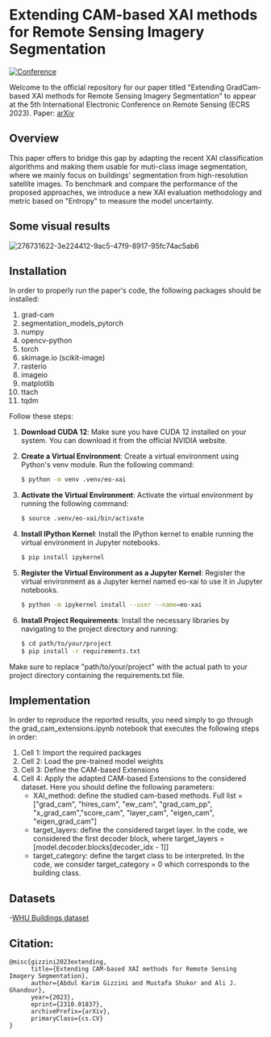 # Extending CAM-based XAI methods for Remote Sensing Imagery Segmentation


[![Conference](https://img.shields.io/badge/ECRS-Conference-brightgreen)](https://ecrs2023.sciforum.net/)

Welcome to the official repository for our paper titled "Extending GradCam-based XAI methods for Remote Sensing Imagery Segmentation" to appear at the 5th International Electronic Conference on Remote Sensing (ECRS 2023).
Paper: [arXiv](https://arxiv.org/pdf/2310.01837.pdf)

## Overview

This paper offers to bridge this gap by adapting the recent XAI classification algorithms and making them usable for muti-class image segmentation, where we mainly focus on buildings’ segmentation from high-resolution satellite images. To benchmark and compare the performance of the proposed approaches, we introduce a new XAI evaluation methodology and metric based on "Entropy" to measure the model uncertainty.

## Some visual results

![276731622-3e224412-9ac5-47f9-8917-95fc74ac5ab6](https://github.com/geoaigroup/GEOAI-ECRS2023/assets/78584545/d87c1af5-c7fc-4fc9-8d5b-4d97dbe9756e)




## Installation 

In order to properly run the paper's code, the following packages should be installed:
1. grad-cam
2. segmentation_models_pytorch 
3. numpy
4. opencv-python
5. torch
6. skimage.io (scikit-image)
7. rasterio
8. imageio
9. matplotlib
10. ttach 
11. tqdm

Follow these steps:

1. **Download CUDA 12**: Make sure you have CUDA 12 installed on your system. You can download it from the official NVIDIA website.

2. **Create a Virtual Environment**: Create a virtual environment using Python's venv module. Run the following command:

    ```bash
    $ python -m venv .venv/eo-xai
    ```
    
3. **Activate the Virtual Environment**: Activate the virtual environment by running the following command:

    ```bash
    $ source .venv/eo-xai/bin/activate
    ```

4. **Install IPython Kernel**: Install the IPython kernel to enable running the virtual environment in Jupyter notebooks.

    ```bash
    $ pip install ipykernel
    ```

5. **Register the Virtual Environment as a Jupyter Kernel**: Register the virtual environment as a Jupyter kernel named eo-xai to use it in Jupyter notebooks.

    ```bash
    $ python -m ipykernel install --user --name=eo-xai
    ```

6. **Install Project Requirements**: Install the necessary libraries by navigating to the project directory and running:

    ```bash
    $ cd path/to/your/project
    $ pip install -r requirements.txt
    ```

Make sure to replace "path/to/your/project" with the actual path to your project directory containing the requirements.txt file.

## Implementation
In order to reproduce the reported results, you need simply to go through the grad_cam_extensions.ipynb notebook that executes the following steps in order:

1. Cell 1: Import the required packages
2. Cell 2: Load the pre-trained model weights
3. Cell 3: Define the CAM-based Extensions
4. Cell 4: Apply the adapted CAM-based Extensions to the considered dataset. Here you should define the following parameters:
   - XAI_method: define the studied cam-based methods. Full list = ["grad_cam", "hires_cam", "ew_cam", "grad_cam_pp", "x_grad_cam","score_cam", "layer_cam", "eigen_cam", "eigen_grad_cam"]
   - target_layers: define the considered target layer. In the code, we considered the first decoder block, where target_layers =  [model.decoder.blocks[decoder_idx - 1]]
   - target_category: define the target class to be interpreted. In the code, we consider target_category = 0 which corresponds to the building class.

## Datasets

-[WHU Buildings dataset](http://gpcv.whu.edu.cn/data/building_dataset.html) 

## Citation:

```
@misc{gizzini2023extending,
      title={Extending CAM-based XAI methods for Remote Sensing Imagery Segmentation}, 
      author={Abdul Karim Gizzini and Mustafa Shukor and Ali J. Ghandour},
      year={2023},
      eprint={2310.01837},
      archivePrefix={arXiv},
      primaryClass={cs.CV}
}
```

